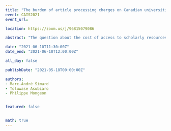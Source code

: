 ```yaml
---
title: "The burden of article processing charges on Canadian universities"
event: CAIS2021
event_url:

location: https://zoom.us/j/96815079086

abstract: "The question about the cost of access to scholarly resources is usually answered by focusing on subscription cost. This study highlights the article processing charges (APCs) paid by Canada’s research institution as an additional scholarly resource. Unpaywall database was queried with the DOIs of CARL member universities’ publication indexed in the Web of Science. We find that while Open Access should in principle reduce the cost of access to scholarly literature, we are rather in a situation where both the cost of access and the cost of publishing are increasing simultaneously."

date: "2021-06-10T11:30:00Z"
date_end: "2021-06-10T12:00:00Z"

all_day: false

publishDate: "2021-05-18T00:00:00Z"

authors:
- Marc-André Simard
- Toluwase Asubiaro
- Philippe Mongeon


featured: false


math: true
---
```

